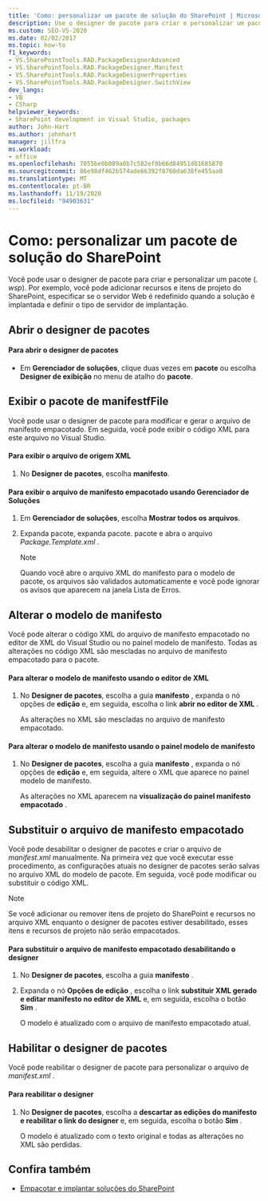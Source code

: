 ```yaml
---
title: 'Como: personalizar um pacote de solução do SharePoint | Microsoft Docs'
description: Use o designer de pacote para criar e personalizar um pacote de solução do SharePoint (. wsp). Exiba ou substitua o arquivo de manifesto empacotado. Altere o modelo de manifesto.
ms.custom: SEO-VS-2020
ms.date: 02/02/2017
ms.topic: how-to
f1_keywords:
- VS.SharePointTools.RAD.PackageDesignerAdvanced
- VS.SharePointTools.RAD.PackageDesigner.Manifest
- VS.SharePointTools.RAD.PackageDesignerProperties
- VS.SharePointTools.RAD.PackageDesigner.SwitchView
dev_langs:
- VB
- CSharp
helpviewer_keywords:
- SharePoint development in Visual Studio, packages
author: John-Hart
ms.author: johnhart
manager: jillfra
ms.workload:
- office
ms.openlocfilehash: 7055be0b089a0b7c582ef0b66d84951d01685870
ms.sourcegitcommit: 86e98df462b574ade66392f8760da638fe455aa0
ms.translationtype: MT
ms.contentlocale: pt-BR
ms.lasthandoff: 11/19/2020
ms.locfileid: "94903631"
---
```

# <a name="how-to-customize-a-sharepoint-solution-package"></a>Como: personalizar um pacote de solução do SharePoint
  Você pode usar o designer de pacote para criar e personalizar um pacote (*. wsp*). Por exemplo, você pode adicionar recursos e itens de projeto do SharePoint, especificar se o servidor Web é redefinido quando a solução é implantada e definir o tipo de servidor de implantação.

## <a name="open-the-package-designer"></a>Abrir o designer de pacotes

#### <a name="to-open-the-package-designer"></a>Para abrir o designer de pacotes

- Em **Gerenciador de soluções**, clique duas vezes em **pacote** ou escolha **Designer de exibição** no menu de atalho do **pacote**.

## <a name="view-the-packaged-manifestffile"></a>Exibir o pacote de manifestfFile
 Você pode usar o designer de pacote para modificar e gerar o arquivo de manifesto empacotado. Em seguida, você pode exibir o código XML para este arquivo no Visual Studio.

#### <a name="to-view-the-xml-source-file"></a>Para exibir o arquivo de origem XML

1. No **Designer de pacotes**, escolha **manifesto**.

#### <a name="to-view-the-packaged-manifest-file-by-using-solution-explorer"></a>Para exibir o arquivo de manifesto empacotado usando Gerenciador de Soluções

1. Em **Gerenciador de soluções**, escolha **Mostrar todos os arquivos**.

2. Expanda pacote, expanda pacote. pacote e abra o arquivo *Package.Template.xml* .

    > [!NOTE]
    > Quando você abre o arquivo XML do manifesto para o modelo de pacote, os arquivos são validados automaticamente e você pode ignorar os avisos que aparecem na janela Lista de Erros.

## <a name="change-the-manifest-template"></a>Alterar o modelo de manifesto
 Você pode alterar o código XML do arquivo de manifesto empacotado no editor de XML do Visual Studio ou no painel modelo de manifesto. Todas as alterações no código XML são mescladas no arquivo de manifesto empacotado para o pacote.

#### <a name="to-change-the-manifest-template-by-using-the-xml-editor"></a>Para alterar o modelo de manifesto usando o editor de XML

1. No **Designer de pacotes**, escolha a guia **manifesto** , expanda o nó opções de **edição** e, em seguida, escolha o link **abrir no editor de XML** .

     As alterações no XML são mescladas no arquivo de manifesto empacotado.

#### <a name="to-change-the-manifest-template-by-using-the-manifest-template-pane"></a>Para alterar o modelo de manifesto usando o painel modelo de manifesto

1. No **Designer de pacotes**, escolha a guia **manifesto** , expanda o nó opções de **edição** e, em seguida, altere o XML que aparece no painel modelo de manifesto.

     As alterações no XML aparecem na **visualização do painel manifesto empacotado** .

## <a name="overwrite-the-packaged-manifest-file"></a>Substituir o arquivo de manifesto empacotado
 Você pode desabilitar o designer de pacotes e criar o arquivo de *manifest.xml* manualmente. Na primeira vez que você executar esse procedimento, as configurações atuais no designer de pacotes serão salvas no arquivo XML do modelo de pacote. Em seguida, você pode modificar ou substituir o código XML.

> [!NOTE]
> Se você adicionar ou remover itens de projeto do SharePoint e recursos no arquivo XML enquanto o designer de pacotes estiver desabilitado, esses itens e recursos de projeto não serão empacotados.

#### <a name="to-overwrite-packaged-manifest-file-by-disabling-the-designer"></a>Para substituir o arquivo de manifesto empacotado desabilitando o designer

1. No **Designer de pacotes**, escolha a guia **manifesto** .

2. Expanda o nó **Opções de edição** , escolha o link **substituir XML gerado e editar manifesto no editor de XML** e, em seguida, escolha o botão **Sim** .

     O modelo é atualizado com o arquivo de manifesto empacotado atual.

## <a name="enable-the-package-designer"></a>Habilitar o designer de pacotes
 Você pode reabilitar o designer de pacote para personalizar o arquivo de *manifest.xml* .

#### <a name="to-re-enable-the-designer"></a>Para reabilitar o designer

1. No **Designer de pacotes**, escolha a **descartar as edições do manifesto e reabilitar o link do designer** e, em seguida, escolha o botão **Sim** .

     O modelo é atualizado com o texto original e todas as alterações no XML são perdidas.

## <a name="see-also"></a>Confira também
- [Empacotar e implantar soluções do SharePoint](../sharepoint/packaging-and-deploying-sharepoint-solutions.md)
